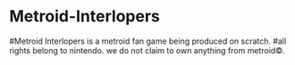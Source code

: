 # Metroid-Interlopers

#Metroid Interlopers is a metroid fan game being produced on scratch.
#all rights belong to nintendo. we do not claim to own anything from metroid©.

